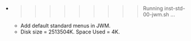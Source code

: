 * >>>>>>>>> Running inst-std-00-jwm.sh ...
  * Add default standard menus in JWM.
  * Disk size = 2513504K. Space Used = 4K.
